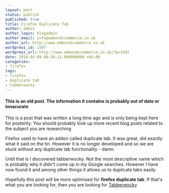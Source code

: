 ```yaml
---
layout: post
status: publish
published: true
title: Firefox Duplicate Tab
author: admin
author_login: blogadmin
author_email: info@edmondscommerce.co.uk
author_url: http://www.edmondscommerce.co.uk
wordpress_id: 1597
wordpress_url: http://www.edmondscommerce.co.uk/?p=1597
date: 2010-04-09 09:34:12.000000000 +01:00
categories:
- firefox
tags:
- firefox
- duplicate tab
- tabberwocky
---
```

<div class="oldpost"><h4>This is an old post. The information it contains is probably out of date or innacurate</h4>
<p>
This is a post that was written a long time ago and is only being kept here for posterity.
You should probably look up more recent blog posts related to the subject you are researching
</p>
</div>
Firefox used to have an addon called duplicate tab. It was great, did exactly what it said on the tin. However it is no longer developed and so we are stuck without any duplicate tab functionality - damn.

Until that is I discovered tabberwocky. Not the most descriptive name which is probably why it didn't come up in my Google searches. However I have now found it and among other things it allows us to duplicate tabs easily. 

Hopefully this post will be more optimised for <strong>firefox duplicate tab</strong>. If that's what you are looking for, then you are looking for <a href="https://addons.mozilla.org/en-US/firefox/addon/14439">Tabberwocky</a>

